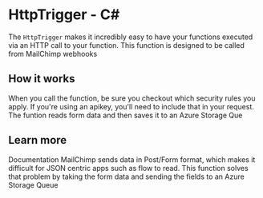 # HttpTrigger - C<span>#</span>

The `HttpTrigger` makes it incredibly easy to have your functions executed via an HTTP call to your function.
This function is designed to be called from MailChimp webhooks

## How it works

When you call the function, be sure you checkout which security rules you apply. If you're using an apikey, you'll need to include that in your request.
The funtion reads form data and then saves it to an Azure Storage Que

## Learn more

<TODO> Documentation
	MailChimp sends data in Post/Form format, which makes it difficult for JSON centric apps such as flow to read. 
	This function solves that problem by taking the form data and sending the fields to an Azure Storage Queue
	